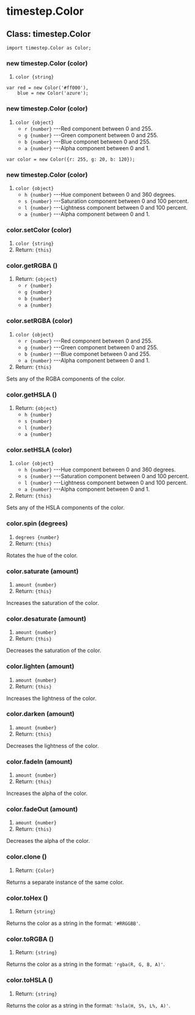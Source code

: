 # timestep.Color

## Class: timestep.Color

~~~
import timestep.Color as Color;
~~~

### new timestep.Color (color)
1. `color {string}`

~~~
var red = new Color('#ff000'),
    blue = new Color('azure');
~~~

### new timestep.Color (color)
1. `color {object}`
	* `r {number}` ---Red component between 0 and 255.
	* `g {number}` ---Green component between 0 and 255.
	* `b {number}` ---Blue componet between 0 and 255.
	* `a {number}` ---Alpha component between 0 and 1.

~~~
var color = new Color({r: 255, g: 20, b: 120});
~~~

### new timestep.Color (color)
1. `color {object}`
	* `h {number}` ---Hue component between 0 and 360 degrees.
	* `s {number}` ---Saturation component between 0 and 100 percent.
	* `l {number}` ---Lightness component between 0 and 100 percent.
	* `a {number}` ---Alpha component between 0 and 1.

### color.setColor (color)
1. `color {string}`
2. Return: `{this}`

### color.getRGBA ()
1. Return: `{object}`
	* `r {number}`
	* `g {number}`
	* `b {number}`
	* `a {number}`

### color.setRGBA (color)
1. `color {object}`
	* `r {number}` ---Red component between 0 and 255.
	* `g {number}` ---Green component between 0 and 255.
	* `b {number}` ---Blue componet between 0 and 255.
	* `a {number}` ---Alpha component between 0 and 1.
2. Return: `{this}`

Sets any of the RGBA components of the color.

### color.getHSLA ()
1. Return: `{object}`
	* `h {number}`
	* `s {number}`
	* `l {number}`
	* `a {number}`

### color.setHSLA (color)
1. `color {object}`
	* `h {number}` ---Hue component between 0 and 360 degrees.
	* `s {number}` ---Saturation component between 0 and 100 percent.
	* `l {number}` ---Lightness component between 0 and 100 percent.
	* `a {number}` ---Alpha component between 0 and 1.
2. Return: `{this}`

Sets any of the HSLA components of the color.

### color.spin (degrees)
1. `degrees {number}`
2. Return: `{this}`

Rotates the hue of the color.

### color.saturate (amount)
1. `amount {number}`
2. Return: `{this}`

Increases the saturation of the color.

### color.desaturate (amount)
1. `amount {number}`
2. Return: `{this}`

Decreases the saturation of the color.

### color.lighten (amount)
1. `amount {number}`
2. Return: `{this}`

Increases the lightness of the color.

### color.darken (amount)
1. `amount {number}`
2. Return: `{this}`

Decreases the lightness of the color.

### color.fadeIn (amount)
1. `amount {number}`
2. Return: `{this}`

Increases the alpha of the color.

### color.fadeOut (amount)
1. `amount {number}`
2. Return: `{this}`

Decreases the alpha of the color.

### color.clone ()
1. Return: `{Color}`

Returns a separate instance of the same color.

### color.toHex ()
1. Return `{string}`

Returns the color as a string in the format: `'#RRGGBB'`.

### color.toRGBA ()
1. Return: `{string}`

Returns the color as a string in the format: `'rgba(R, G, B, A)'`.

### color.toHSLA ()
1. Return: `{string}`

Returns the color as a string in the format: `'hsla(H, S%, L%, A)'`.